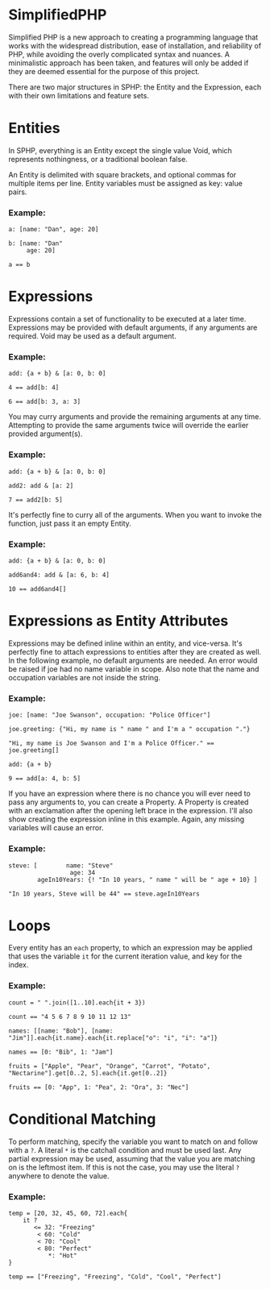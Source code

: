 SimplifiedPHP
=============

Simplified PHP is a new approach to creating a programming language that works with the widespread distribution, ease of installation, and reliability of PHP, while avoiding the overly complicated syntax and nuances. A minimalistic approach has been taken, and features will only be added if they are deemed essential for the purpose of this project.

There are two major structures in SPHP: the Entity and the Expression, each with their own limitations and feature sets.

# Entities

In SPHP, everything is an Entity except the single value Void, which represents nothingness, or a traditional boolean false.

An Entity is delimited with square brackets, and optional commas for multiple items per line. Entity variables must be assigned as key: value pairs.

### Example:

    a: [name: "Dan", age: 20]

    b: [name: "Dan"
         age: 20]

    a == b

# Expressions

Expressions contain a set of functionality to be executed at a later time. Expressions may be provided with default arguments, if any arguments are required. Void may be used as a default argument.

### Example:

    add: {a + b} & [a: 0, b: 0]

    4 == add[b: 4]

    6 == add[b: 3, a: 3]

You may curry arguments and provide the remaining arguments at any time. Attempting to provide the same arguments twice will override the earlier provided argument(s).

### Example:

    add: {a + b} & [a: 0, b: 0]

    add2: add & [a: 2]

    7 == add2[b: 5]

It's perfectly fine to curry all of the arguments. When you want to invoke the function, just pass it an empty Entity.

### Example:

    add: {a + b} & [a: 0, b: 0]

    add6and4: add & [a: 6, b: 4]

    10 == add6and4[]

# Expressions as Entity Attributes

Expressions may be defined inline within an entity, and vice-versa. It's perfectly fine to attach expressions to entities after they are created as well. In the following example, no default arguments are needed. An error would be raised if joe had no name variable in scope. Also note that the name and occupation variables are not inside the string.

### Example:

    joe: [name: "Joe Swanson", occupation: "Police Officer"]
    
    joe.greeting: {"Hi, my name is " name " and I'm a " occupation "."}
    
    "Hi, my name is Joe Swanson and I'm a Police Officer." == joe.greeting[]

    add: {a + b}
    
    9 == add[a: 4, b: 5]
    
If you have an expression where there is no chance you will ever need to pass any arguments to, you can create a Property. A Property is created with an exclamation after the opening left brace in the expression. I'll also show creating the expression inline in this example. Again, any missing variables will cause an error.

### Example:

    steve: [        name: "Steve"
                     age: 34
            ageIn10Years: {! "In 10 years, " name " will be " age + 10} ]
    
    "In 10 years, Steve will be 44" == steve.ageIn10Years

# Loops

Every entity has an `each` property, to which an expression may be applied that uses the variable `it` for the current iteration value, and key for the index.

### Example:

    count = " ".join([1..10].each{it + 3})

    count == "4 5 6 7 8 9 10 11 12 13"
    
    names: [[name: "Bob"], [name: "Jim"]].each{it.name}.each{it.replace["o": "i", "i": "a"]}
    
    names == [0: "Bib", 1: "Jam"]
    
    fruits = ["Apple", "Pear", "Orange", "Carrot", "Potato", "Nectarine"].get[0..2, 5].each{it.get[0..2]}
    
    fruits == [0: "App", 1: "Pea", 2: "Ora", 3: "Nec"] 
    
# Conditional Matching

To perform matching, specify the variable you want to match on and follow with a `?`. A literal `*` is the catchall condition and must be used last. Any partial expression may be used, assuming that the value you are matching on is the leftmost item. If this is not the case, you may use the literal `?` anywhere to denote the value.

### Example:

    temp = [20, 32, 45, 60, 72].each{
        it ?
           <= 32: "Freezing"
            < 60: "Cold"
            < 70: "Cool"
            < 80: "Perfect"
               *: "Hot"
    }
    
    temp == ["Freezing", "Freezing", "Cold", "Cool", "Perfect"]
